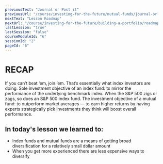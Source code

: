 ```yaml
---
previousText: "Journal or Post it"
previousUrl: "/course/investing-for-the-future/mutual-funds/journal-or-post-it"
nextText: "Lesson Roadmap"
nextUrl: "/course/investing-for-the-future/building-a-portfolio/roadmap"
lastLession: "true"
lastSession: "false"
courseModuleId: "6"
sessionId: "2"
pageId: "6"
---
```



# RECAP

<sparkle-character-intro position="right" character="jen">
If you can’t beat ‘em, join ‘em. That’s essentially what index investors are doing. Sole investment objective of an index fund: to mirror the performance of the underlying benchmark index. When the S&P 500 zigs or zags, so does an S&P 500 index fund.
The investment objective of a mutual fund: to outperform market averages — to earn higher returns by having experts strategically pick investments they think will boost overall performance.
</sparkle-character-intro>

## In today's lesson we learned to: 
- Index funds and mutual funds are a means of getting broad diversification for a relatively small dollar amount
- When you get more experienced there are less expensive ways to diversify